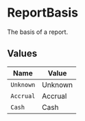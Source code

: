 # ReportBasis

The basis of a report.


## Values

| Name      | Value     |
| --------- | --------- |
| `Unknown` | Unknown   |
| `Accrual` | Accrual   |
| `Cash`    | Cash      |